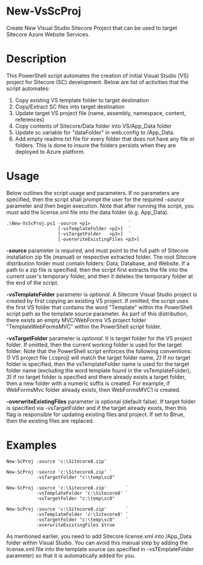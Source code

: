 # New-VsScProj
Create New Visual Studio Sitecore Project that can be used to target Sitecore Azure Website Services.

# Description #
This PowerShell script automates the creation of initial  Visual Studio (VS) project for Sitecore (SC) development.  Below are list of activities that the script automates:

1.  Copy existing VS template folder to target destination
2.  Copy/Extract SC files into target destination
3.  Update target VS project file (name, assembly, namespace, content, references) 
4.  Copy contents of Sitecore/Data folder into VS/App_Data folder
5.  Update sc.variable for "dataFolder" in web.config to /App_Data.  
6.  Add empty readme.txt file for every folder that does not have any file or folders.  This is done to insure the folders persists when they are deployed to Azure platform.

 
# Usage #
Below outlines the script usage and parameters.  If no parameters are specified, then the script shall prompt the user for the required *-source* parameter and then begin execution.  Note that after running the script, you must add the license.xml file into the data folder (e.g. App_Data).  


    .\New-VsScProj.ps1 -source <p1>              `
                       [-vsTemplateFolder <p2>]  `
                       [-vsTargetFolder   <p3>]  `
                       [-overwriteExistingFiles <p3>]

**-source** parameter is *required*, and must point to the full path of Sitecore installation zip file (manual) or respective extracted folder.  The root Sitecore distribution folder must contain folders: Data, Database, and Website.  If a path to a zip file is specified, then the script first extracts the file into the current user's temporary folder, and then it deletes the temporary folder at the end of the script.

**-vsTemplateFolder** parameter is *optional*.  A Sitecore Visual Studio project is created by first copying an existing VS project.  If omitted, the script uses the first VS folder that contains the word "Template" within the PowerShell script path as the template source parameter.  As part of this distribution, there exists an empty MVC/WebForms VS project folder "TemplateWebFormsMVC" within the PowerShell script folder.

**-vsTargetFolder** parameter is *optional*. It is target folder for the VS project folder.  If omitted, then the current working folder is used for the target folder.  Note that the PowerShell script enforces the following conventions: *1)* VS project file (.csproj) will match the target folder name, *2)* If no target folder is specified, then the vsTemplateFolder name is used for the target folder name (excluding the word template found in the vsTemplateFolder), *3)* if no target folder is specified and there already exists a target folder, then a new folder with a numeric suffix is created.  For example, if WebFormsMvc folder already exists, then WebFormsMVC1 is created.

**-overwriteExistingFiles** parameter is optional (default false).  If target folder is specified via -vsTargetFolder and if the target already exists, then this flag is responsible for updating existing files and project.  If set to $true, then the existing files are replaced.

# Examples #
    New-ScProj -source 'c:\Sitecore8.zip' 

    New-ScProj -source 'c:\Sitecore8.zip' `
               -vsTargetFolder "c:\temp\sc8"

    New-ScProj -source 'c:\Sitecore8.zip'       `
               -vsTemplateFolder 'c:\Sitecore8' `
               -vsTargetFolder "c:\temp\sc8"

    New-ScProj -source 'c:\Sitecore8.zip'       `
               -vsTemplateFolder 'c:\Sitecore8' `
               -vsTargetFolder "c:\temp\sc8"    `
               -overwriteExistingFiles $true

As mentioned earlier, you need to add Sitecore license.xml into /App_Data folder within Visual Studio.  You can avoid this manual step by adding the license.xml file into the template source (as specified in -vsTEmplateFolder parameter) so that it is automatically added for you.
